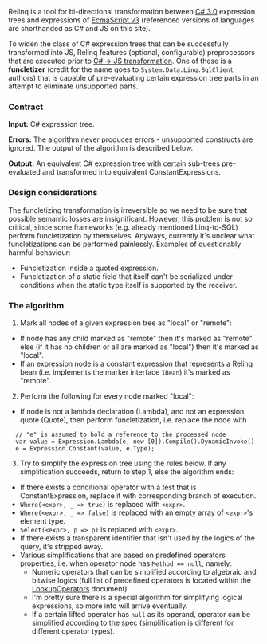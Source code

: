Relinq is a tool for bi-directional transformation between [C# 3.0](http://download.microsoft.com/download/3/8/8/388e7205-bc10-4226-b2a8-75351c669b09/csharp%20language%20specification.doc) expression trees and expressions of [EcmaScript v3](http://www.ecma-international.org/publications/files/ECMA-ST/Ecma-262.pdf) (referenced versions of languages are shorthanded as C# and JS on this site).

To widen the class of C# expression trees that can be successfully transformed into JS, Relinq features (optional, configurable) preprocessors that are executed prior to [C# -> JS transformation](http://code.google.com/p/relinq/wiki/CSharpToJS). One of these is a **funcletizer** (credit for the name goes to `System.Data.Linq.SqlClient` authors) that is capable of pre-evaluating certain expression tree parts in an attempt to eliminate unsupported parts.

### Contract ###

**Input:** C# expression tree.

**Errors:** The algorithm never produces errors - unsupported constructs are ignored. The  output of the algorithm is described below.

**Output:** An equivalent C# expression tree with certain sub-trees pre-evaluated and transformed into equivalent ConstantExpressions.

### Design considerations ###

The funcletizing transformation is irreversible so we need to be sure that possible semantic losses are insignificant. However, this problem is not so critical, since some frameworks (e.g. already mentioned Linq-to-SQL) perform funcletization by themselves. Anyways, currently it's unclear what funcletizations can be performed painlessly. Examples of questionably harmful behaviour:
  * Funcletization inside a quoted expression.
  * Funcletization of a static field that itself can't be serialized under conditions when the static type itself is supported by the receiver.

### The algorithm ###

1. Mark all nodes of a given expression tree as "local" or "remote":
  * If node has any child marked as "remote" then it's marked as "remote" else (if it has no children or all are marked as "local") then it's marked as "local".
  * If an expression node is a constant expression that represents a Relinq bean (i.e. implements the marker interface `IBean`) it's marked as "remote".

2. Perform the following for every node marked "local":
  * If node is not a lambda declaration (Lambda), and not an expression quote (Quote), then perform funcletization, i.e. replace the node with
```
  // "e" is assumed to hold a reference to the processed node
  var value = Expression.Lambda(e, new [0]).Compile().DynamicInvoke()
  e = Expression.Constant(value, e.Type);
```

3. Try to simplify the expression tree using the rules below. If any simplification succeeds, return to step 1, else the algorithm ends:
  * If there exists a conditional operator with a test that is ConstantExpression, replace it with corresponding branch of execution.
  * `Where(<expr>, _ => true)` is replaced with `<expr>`.
  * `Where(<expr>, _ => false)` is replaced with an empty array of `<expr>`'s element type.
  * `Select(<expr>, p => p)` is replaced with `<expr>`.
  * If there exists a transparent identifier that isn't used by the logics of the query, it's stripped away.
  * Various simplifications that are based on predefined operators properties, i.e. when operator node has `Method == null`, namely:
    * Numeric operators that can be simplified according to algebraic and bitwise logics (full list of predefined operators is located within the [LookupOperators](LookupOperators.md) document).
    * I'm pretty sure there is a special algorithm for simplifying logical expressions, so more info will arrive eventually.
    * If a certain lifted operator has `null` as its operand, operator can be simplified according to [the spec](http://en.csharp-online.net/ECMA-334:_14.2.7_Lifted_operators) (simplification is different for different operator types).